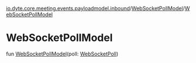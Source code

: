 [io.dyte.core.meeting.events.payloadmodel.inbound](../index.md)/[WebSocketPollModel](index.md)/[WebSocketPollModel](-web-socket-poll-model.md)

# WebSocketPollModel


fun [WebSocketPollModel](-web-socket-poll-model.md)(poll: [WebSocketPoll](../-web-socket-poll/index.md))
